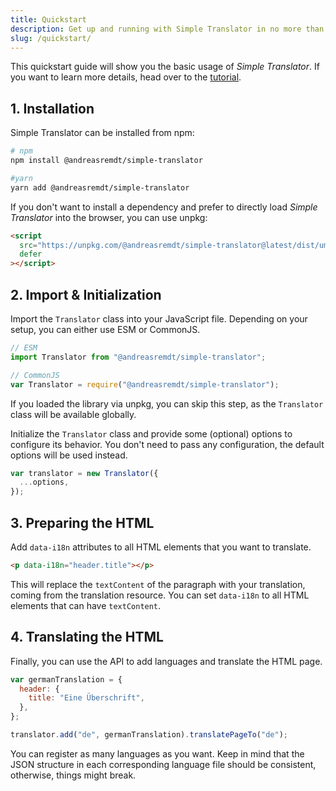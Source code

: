 ```yaml
---
title: Quickstart
description: Get up and running with Simple Translator in no more than 10 minutes.
slug: /quickstart/
---
```


This quickstart guide will show you the basic usage of _Simple Translator_. If you want to learn more details, head over to the [tutorial](/tutorial/).

## 1. Installation

Simple Translator can be installed from npm:

```bash
# npm
npm install @andreasremdt/simple-translator

#yarn
yarn add @andreasremdt/simple-translator
```

If you don't want to install a dependency and prefer to directly load _Simple Translator_ into the browser, you can use unpkg:

```html
<script
  src="https://unpkg.com/@andreasremdt/simple-translator@latest/dist/umd/translator.min.js"
  defer
></script>
```

## 2. Import & Initialization

Import the `Translator` class into your JavaScript file. Depending on your setup, you can either use ESM or CommonJS.

```js
// ESM
import Translator from "@andreasremdt/simple-translator";

// CommonJS
var Translator = require("@andreasremdt/simple-translator");
```

If you loaded the library via unpkg, you can skip this step, as the `Translator` class will be available globally.

Initialize the `Translator` class and provide some (optional) options to configure its behavior. You don't need to pass any configuration, the default options will be used instead.

```js
var translator = new Translator({
  ...options,
});
```

## 3. Preparing the HTML

Add `data-i18n` attributes to all HTML elements that you want to translate.

```html
<p data-i18n="header.title"></p>
```

This will replace the `textContent` of the paragraph with your translation, coming from the translation resource. You can set `data-i18n` to all HTML elements that can have `textContent`.

## 4. Translating the HTML

Finally, you can use the API to add languages and translate the HTML page.

```js
var germanTranslation = {
  header: {
    title: "Eine Überschrift",
  },
};

translator.add("de", germanTranslation).translatePageTo("de");
```

You can register as many languages as you want. Keep in mind that the JSON structure in each corresponding language file should be consistent, otherwise, things might break.
